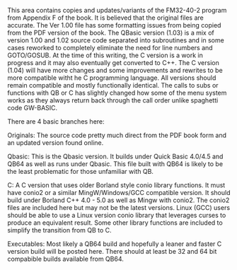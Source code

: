 

This area contains copies and updates/variants of the FM32-40-2 program from Appendix F of the book. It is believed that the original files are accurate. The Ver 1.00 file has some formatting issues from being copied from the PDF version of the book. The QBasic version (1.03) is a mix of version 1.00 and 1.02 source code separated into subroutines and in some cases reworked to completely eliminate the need for line numbers and GOTO/GOSUB. At the time of this writing, the C version is a work in progress and it may also eventually get converted to C++. The C version (1.04) will have more changes and some improvements and rewrites to be more compatible witht he C programming language. All versions should remain compatible and mostly functionally identical. The calls to subs or functions with QB or C has slightly changed how some of the menu system works as they always return back through the call order unlike spaghetti code GW-BASIC.


There are 4 basic branches here:

Originals: The source code pretty much direct from the PDF book form and an updated version found online.

Qbasic: This is the Qbasic version. It builds under Quick Basic 4.0/4.5 and QB64 as well as runs under Qbasic. This file built with QB64 is likely to be the least problematic for those unfamiliar with QB.

C: A C version that uses older Borland style conio library functions. It must have conio2 or a similar MingW/Windows/GCC compatible version. It should build under Borland C++ 4.0 - 5.0 as well as Mingw with conio2. The conio2 files are included here but may not be the latest versions. Linux (GCC) users should be able to use a Linux version conio library that leverages curses to produce an equivalent result. Some other library functions are included to simplify the transition from QB to C.

Executables: Most likely a QB64 build and hopefully a leaner and faster C version build will be posted here. There should at least be 32 and 64 bit compabible builds available from QB64.